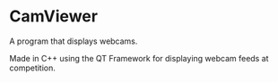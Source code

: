 # CamViewer
A program that displays webcams.

Made in C++ using the QT Framework for displaying webcam feeds at competition.
